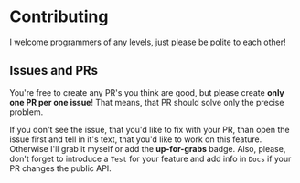 # Contributing

I welcome programmers of any levels, just please be polite to each other!

## Issues and PRs

You're free to create any PR's you think are good, but please create **only one PR per one issue**! That means, that PR should solve only the precise problem.

If you don't see the issue, that you'd like to fix with your PR, than open the issue first and tell in it's text, that you'd like to work on this feature. Otherwise I'll grab it myself or add the **up-for-grabs** badge. Also, please, don't forget to introduce a `Test` for your feature and add info in `Docs` if your PR changes the public API.
